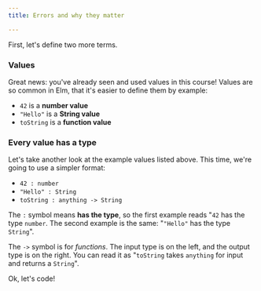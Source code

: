 ```yaml
---
title: Errors and why they matter

---
```


First, let's define two more terms.

### Values

Great news: you've already seen and used values in this course!
Values are so common in Elm, that it's easier to define them by example:

 - `42` is a **number value**
 - `"Hello"` is a **String value**
 - `toString` is a **function value**

### Every value has a type

Let's take another look at the example values listed above.
This time, we're going to use a simpler format:

 - `42 : number`
 - `"Hello" : String`
 - `toString : anything -> String`

The `:` symbol means **has the type**, so the first example reads
"`42` has the type `number`.
The second example is the same: "`"Hello"` has the type `String`".

The `->` symbol is for *functions*.
The input type is on the left, and the output type is on the right.
You can read it as "`toString` takes `anything` for input and returns a `String`".

Ok, let's code!
